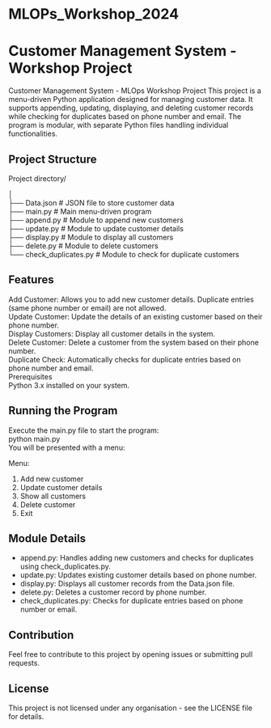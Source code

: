 # MLOPs_Workshop_2024
# Customer Management System - Workshop Project
Customer Management System - MLOps Workshop Project
This project is a menu-driven Python application designed for managing customer data. It supports appending, updating, displaying, and deleting customer records while checking for duplicates based on phone number and email. The program is modular, with separate Python files handling individual functionalities.

## Project Structure  
Project directory/  

 │  
 ├── Data.json               # JSON file to store customer data  
 ├── main.py                 # Main menu-driven program  
 ├── append.py               # Module to append new customers  
 ├── update.py               # Module to update customer details  
 ├── display.py              # Module to display all customers  
 ├── delete.py               # Module to delete customers  
 └── check_duplicates.py     # Module to check for duplicate customers  
## Features  
Add Customer: Allows you to add new customer details. Duplicate entries (same phone number or email) are not allowed.  
Update Customer: Update the details of an existing customer based on their phone number.  
Display Customers: Display all customer details in the system.  
Delete Customer: Delete a customer from the system based on their phone number.  
Duplicate Check: Automatically checks for duplicate entries based on phone number and email.  
Prerequisites  
Python 3.x installed on your system.  

## Running the Program
Execute the main.py file to start the program:  
python main.py  
You will be presented with a menu:  

Menu:
1. Add new customer
2. Update customer details
3. Show all customers
4. Delete customer
5. Exit

## Module Details
- append.py: Handles adding new customers and checks for duplicates using check_duplicates.py.
- update.py: Updates existing customer details based on phone number.
- display.py: Displays all customer records from the Data.json file.
- delete.py: Deletes a customer record by phone number.
- check_duplicates.py: Checks for duplicate entries based on phone number or email.

## Contribution
Feel free to contribute to this project by opening issues or submitting pull requests.

## License
This project is not licensed under any organisation - see the LICENSE file for details.  
